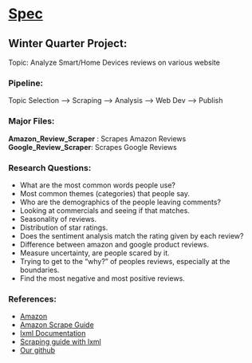 # [Spec](http://builtbyspec.io/)

## Winter Quarter Project:

Topic: Analyze Smart/Home Devices reviews on various website

### Pipeline:

Topic Selection --> Scraping --> Analysis --> Web Dev --> Publish

### Major Files:

__Amazon_Review_Scraper__ : Scrapes Amazon Reviews
__Google_Review_Scraper__: Scrapes Google Reviews

### Research Questions:

-	What are the most common words people use?
-	Most common themes (categories) that people say.
-	Who are the demographics of the people leaving comments?
-	Looking at commercials and seeing if that matches.
-	Seasonality of reviews.
-	Distribution of star ratings.
-	Does the sentiment analysis match the rating given by each review?
-	Difference between amazon and google product reviews.
-	Measure uncertainty, are people scared by it.
-	Trying to get to the “why?” of peoples reviews, especially at the boundaries.
-	Find the most negative and most positive reviews.

### References:

- [Amazon](https://www.amazon.com/ref=nav_logo)
- [Amazon Scrape Guide](https://www.scrapehero.com/how-to-scrape-amazon-product-reviews/)
- [lxml Documentation](https://lxml.de/)
- [Scraping guide with lxml](https://pythontips.com/2018/06/20/an-intro-to-web-scraping-with-lxml-and-python/)
- [Our github](https://github.com/ayakkala1/Spec)
